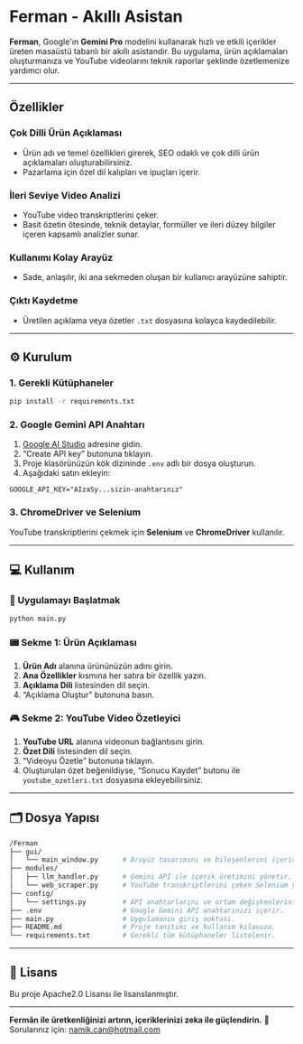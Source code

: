 # Ferman - Akıllı Asistan

**Ferman**, Google'ın **Gemini Pro** modelini kullanarak hızlı ve etkili içerikler üreten masaüstü tabanlı bir akıllı asistandır.
Bu uygulama, ürün açıklamaları oluşturmanıza ve YouTube videolarını teknik raporlar şeklinde özetlemenize yardımcı olur.

---

## Özellikler

### Çok Dilli Ürün Açıklaması

* Ürün adı ve temel özellikleri girerek, SEO odaklı ve çok dilli ürün açıklamaları oluşturabilirsiniz.
* Pazarlama için özel dil kalıpları ve ipuçları içerir.

### İleri Seviye Video Analizi

* YouTube video transkriptlerini çeker.
* Basit özetin ötesinde, teknik detaylar, formüller ve ileri düzey bilgiler içeren kapsamlı analizler sunar.

### Kullanımı Kolay Arayüz

* Sade, anlaşılır, iki ana sekmeden oluşan bir kullanıcı arayüzüne sahiptir.

### Çıktı Kaydetme

* Üretilen açıklama veya özetler `.txt` dosyasına kolayca kaydedilebilir.

---

## ⚙️ Kurulum

### 1. Gerekli Kütüphaneler

```bash
pip install -r requirements.txt
```

### 2. Google Gemini API Anahtarı

1. [Google AI Studio](https://makersuite.google.com/app) adresine gidin.
2. “Create API key” butonuna tıklayın.
3. Proje klasörünüzün kök dizininde `.env` adlı bir dosya oluşturun.
4. Aşağıdaki satırı ekleyin:

```env
GOOGLE_API_KEY="AIzaSy...sizin-anahtarınız"
```

### 3. ChromeDriver ve Selenium

YouTube transkriptlerini çekmek için **Selenium** ve **ChromeDriver** kullanılır.

---

## 💻 Kullanım

### 🔸 Uygulamayı Başlatmak

```bash
python main.py
```

### 📟️ Sekme 1: Ürün Açıklaması

1. **Ürün Adı** alanına ürününüzün adını girin.
2. **Ana Özellikler** kısmına her satıra bir özellik yazın.
3. **Açıklama Dili** listesinden dil seçin.
4. “Açıklama Oluştur” butonuna basın.

### 🎮 Sekme 2: YouTube Video Özetleyici

1. **YouTube URL** alanına videonun bağlantısını girin.
2. **Özet Dili** listesinden dil seçin.
3. “Videoyu Özetle” butonuna tıklayın.
4. Oluşturulan özet beğenildiyse, “Sonucu Kaydet” butonu ile `youtube_ozetleri.txt` dosyasına ekleyebilirsiniz.

---

## 🗂️ Dosya Yapısı

```bash
/Ferman
├── gui/
│   └── main_window.py      # Arayüz tasarımını ve bileşenlerini içerir.
├── modules/
│   ├── llm_handler.py      # Gemini API ile içerik üretimini yönetir.
│   └── web_scraper.py      # YouTube transkriptlerini çeken Selenium yapısı.
├── config/
│   └── settings.py         # API anahtarlarını ve ortam değişkenlerini yönetir.
├── .env                    # Google Gemini API anahtarınızı içerir.
├── main.py                 # Uygulamanın giriş noktası.
├── README.md               # Proje tanıtımı ve kullanım kılavuzu.
└── requirements.txt        # Gerekli tüm kütüphaneler listelenir.
```
---

## 📌 Lisans

Bu proje Apache2.0 Lisansı ile lisanslanmıştır.

---

**Fermân ile üretkenliğinizi artırın, içeriklerinizi zeka ile güçlendirin.**
💬 Sorularınız için: namik.can@hotmail.com
